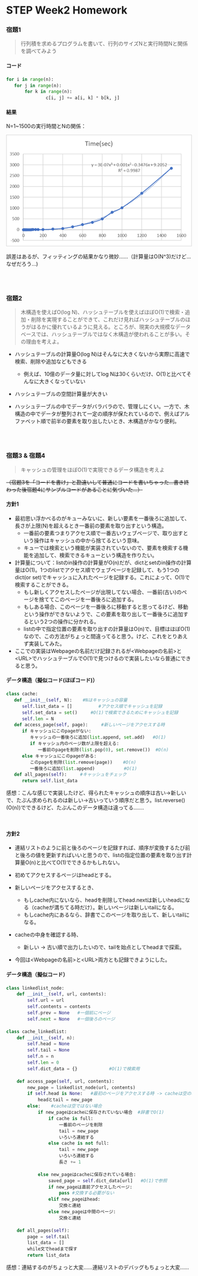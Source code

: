 # STEP Week2 Homework

### 宿題1

> 行列積を求めるプログラムを書いて、行列のサイズNと実行時間Nと関係を調べてみよう 

#### コード

```python
for i in range(n): 
   for j in range(n):
       for k in range(n):
               c[i, j] += a[i, k] * b[k, j]
```

#### 結果

N=1~1500の実行時間とNの関係：

![](https://github.com/xueyi-2021/STEP_Week2/blob/master/homework1.png)

誤差はあるが、フィッティングの結果かなり微妙......（計算量はO(N^3)だけど…なぜだろう…)

<br>

<br>

### 宿題2

> 木構造を使えばO(log N)、ハッシュテーブルを使えばほぼO(1)で検索・追加・削除を実現することができて、これだけ見ればハッシュテーブルのほうがはるかに優れているように見える。ところが、現実の大規模なデータベースでは、ハッシュテーブルではなく木構造が使われることが多い。その理由を考えよ。

- ハッシュテーブルの計算量O(log N)はそんなに大きくないから実際に高速で検索、削除や追加などもできる
  - 例えば、10億のデータ量に対してlog Nは30くらいだけ、O(1)と比べてそんなに大きくなっていない

- ハッシュテーブルの空間計算量が大きい
- ハッシュテーブルの中でデータがバラバラので、管理しにくい。一方で、木構造の中でデータが整列されて一定の順序が保たれているので、例えばアルファベット順で前半の要素を取り出したいとき、木構造がかなり便利。

<br>

<br>

### 宿題3 & 宿題4

> キャッシュの管理をほぼO(1)で実現できるデータ構造を考えよ

~~（宿題3を「コードを書け」と勘違いして普通にコードを書いちゃった…書き終わった後宿題4にサンプルコードがあることに気づいた…）~~

#### 方針1

- 最初思い浮かべるのがキューみないに、新しい要素を一番後ろに追加して、長さが上限(N)を超えるとき一番前の要素を取り出すという構造。
  - 一番前の要素つまりアクセス順で一番古いウェブページで、取り出すという操作はキャッシュの中から捨てるという意味。
  - キューでは検索という機能が実装されていないので、要素を検索する機能を追加して、検索できるキューという構造を作りたい。
- 計算量について：listのin操作の計算量がO(n)だが、dictとsetのin操作の計算量はO(1)。1つのlistでアクセス順でウェブページを記録して、もう1つのdict(or set)でキャッシュに入れたページを記録する。これによって、O(1)で検索することができる。
  - もし新しくアクセスしたページが出現してない場合、一番前(古い)のページを捨ててこのページを一番後ろに追加する。
  - もしある場合、このページを一番後ろに移動すると思ってるけど、移動という操作ができないようで、この要素を取り出して一番後ろに追加するという2つの操作に分かれる。
  - listの中で指定位置の要素を取り出すの計算量はO(n)で、目標はほぼO(1)なので、この方法がちょっと間違ってると思う。けど、これをとりあえず実装してみた。
- ここでの実装はWebpageの名前だけ記録されるが\<Webpageの名前>と\<URL>でハッシュテーブルでO(1)で見つけるので実装したいなら普通にできると思う。

#### データ構造（擬似コード(ほぼコード)）

```python
class cache:
   def __init__(self, N):    #Nはキャッシュの容量
      self.list_data = []          #アクセス順でキャッシュを記録
      self.set_data = set()     #O(1)で検索できるためにキャッシュを記録
      self.len = N
   def access_page(self, page):     #新しいページをアクセスする時
      if キャッシュにこのpageがない:
         キャッシュの一番後ろに追加(list.append, set.add)   #O(1)
         if キャッシュ内のページ数が上限を超える:
            一番前のpageを削除(list.pop(0), set.remove())  #O(n)
      else キャッシュにこのpageがある:
         このpageを削除(list.remove(page))    #O(n)
         一番後ろに追加(list.append)           #O(1)
   def all_pages(self):     #キャッシュをチェック
      return self.list_data
```

感想：こんな感じで実装したけど、得られたキャッシュの順序は古い→新しいで、たぶん求められるのは新しい→古いっていう順序だと思う。list.reverse()(O(n))でできるけど、たぶんこのデータ構造は違ってる.......

<br>

#### 方針2

- 連結リストのように前と後ろのページを記録すれば、順序が変換するたび前と後ろの値を更新すればいいと思うので、listの指定位置の要素を取り出す計算量O(n)と比べてO(1)でできるかもしれない。
- 初めてアクセスするページはheadとする。

- 新しいページをアクセスするとき、
  - もしcache内にないなら、headを削除してhead.nextは新しいheadになる（cacheが満ちてる時だけ）。新しいページは新しいtailになる。
  - もしcache内にあるなら、辞書でこのページを取り出して、新しいtailになる。

- cacheの中身を確認する時、
  - 新しい → 古い順で出力したいので、tailを始点としてheadまで探索。
- 今回は\<Webpageの名前>と\<URL>両方とも記録できようにした。

#### データ構造（擬似コード）

```python
class linkedlist_node:
    def __init__(self, url, contents):
        self.url = url
        self.contents = contents
        self.prev = None   #一個前にページ
        self.next = None   #一個後ろのページ

class cache_linkedlist:
    def __init__(self, n):
        self.head = None
        self.tail = None
        self.n = n
        self.len = 0
        self.dict_data = {}            #O(1)で検索用

    def access_page(self, url, contents):
        new_page = linkedlist_node(url, contents)
        if self.head is None:   #最初のページをアクセスする時 -> cacheは空の場合
            headとtail = new_page
        else:    #cacheは空ではない場合
            if new_pageはcacheに保存されていない場合  #辞書でO(1)
                if cache is full:
                    一番前のページを削除
                    tail = new_page
                    いろいろ連結する
                else cache is not full:
                    tail = new_page
                    いろいろ連結する
                    長さ += 1

            else new_pageはcacheに保存されている場合:
                saved_page = self.dict_data[url]   #O(1)で参照
                if new_pageは直前アクセスしたページ:
                    pass #交換する必要がない
                elif new_pageはhead:
                    交換と連結
                else new_pageは中間のページ:
                    交換と連結

    def all_pages(self):
        page = self.tail    
        list_data = []
        while文でheadまで探す
        return list_data
```

感想：連結するのがちょっと大変……連結リストのデバッグもちょっと大変……